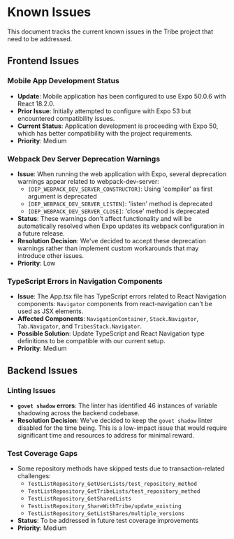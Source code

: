 # Known Issues

This document tracks the current known issues in the Tribe project that need to be addressed.

## Frontend Issues

### Mobile App Development Status
- **Update**: Mobile application has been configured to use Expo 50.0.6 with React 18.2.0. 
- **Prior Issue**: Initially attempted to configure with Expo 53 but encountered compatibility issues.
- **Current Status**: Application development is proceeding with Expo 50, which has better compatibility with the project requirements.
- **Priority**: Medium

### Webpack Dev Server Deprecation Warnings
- **Issue**: When running the web application with Expo, several deprecation warnings appear related to webpack-dev-server:
  - `[DEP_WEBPACK_DEV_SERVER_CONSTRUCTOR]`: Using 'compiler' as first argument is deprecated
  - `[DEP_WEBPACK_DEV_SERVER_LISTEN]`: 'listen' method is deprecated
  - `[DEP_WEBPACK_DEV_SERVER_CLOSE]`: 'close' method is deprecated
- **Status**: These warnings don't affect functionality and will be automatically resolved when Expo updates its webpack configuration in a future release.
- **Resolution Decision**: We've decided to accept these deprecation warnings rather than implement custom workarounds that may introduce other issues.
- **Priority**: Low

### TypeScript Errors in Navigation Components
- **Issue**: The App.tsx file has TypeScript errors related to React Navigation components: `Navigator` components from react-navigation can't be used as JSX elements.
- **Affected Components**: `NavigationContainer`, `Stack.Navigator`, `Tab.Navigator`, and `TribesStack.Navigator`.
- **Possible Solution**: Update TypeScript and React Navigation type definitions to be compatible with our current setup.
- **Priority**: Medium

## Backend Issues

### Linting Issues
- **`govet shadow` errors**: The linter has identified 46 instances of variable shadowing across the backend codebase.
- **Resolution Decision**: We've decided to keep the `govet shadow` linter disabled for the time being. This is a low-impact issue that would require significant time and resources to address for minimal reward.

### Test Coverage Gaps
- Some repository methods have skipped tests due to transaction-related challenges:
  - `TestListRepository_GetUserLists/test_repository_method`
  - `TestListRepository_GetTribeLists/test_repository_method`
  - `TestListRepository_GetSharedLists`
  - `TestListRepository_ShareWithTribe/update_existing`
  - `TestListRepository_GetListShares/multiple_versions`
- **Status**: To be addressed in future test coverage improvements
- **Priority**: Medium 